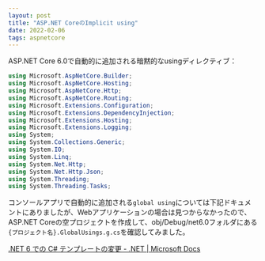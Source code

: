 ```yaml
---
layout: post
title: "ASP.NET CoreのImplicit using"
date: 2022-02-06
tags: aspnetcore
---
```


ASP.NET Core 6.0で自動的に追加される暗黙的なusingディレクティブ：

```csharp
using Microsoft.AspNetCore.Builder;
using Microsoft.AspNetCore.Hosting;
using Microsoft.AspNetCore.Http;
using Microsoft.AspNetCore.Routing;
using Microsoft.Extensions.Configuration;
using Microsoft.Extensions.DependencyInjection;
using Microsoft.Extensions.Hosting;
using Microsoft.Extensions.Logging;
using System;
using System.Collections.Generic;
using System.IO;
using System.Linq;
using System.Net.Http;
using System.Net.Http.Json;
using System.Threading;
using System.Threading.Tasks;
```

コンソールアプリで自動的に追加される`global using`については下記ドキュメントにありましたが、Webアプリケーションの場合は見つからなかったので、ASP.NET Coreの空プロジェクトを作成して、obj/Debug/net6.0フォルダにある`{プロジェクト名}.GlobalUsings.g.cs`を確認してみました。

[.NET 6 での C# テンプレートの変更 - .NET &#124; Microsoft Docs](https://docs.microsoft.com/ja-jp/dotnet/core/tutorials/top-level-templates#implicit-using-directives)
